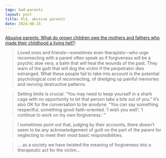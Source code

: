```yaml
---
tags: bad-parents
layout: post
title: Old, abusive parents
date: 2024-08-15
---
```


[Abusive parents: What do grown children owe the mothers and fathers who made their childhood a living hell?](https://slate.com/human-interest/2013/02/abusive-parents-what-do-grown-children-owe-the-mothers-and-fathers-who-made-their-childhood-a-living-hell.html):

> Loved ones and friends—sometimes even therapists—who urge reconnecting with a parent often speak as if forgiveness will be a psychic aloe vera, a balm that will heal the wounds of the past. They warn of the guilt that will dog the victim if the perpetrator dies estranged. What these people fail to take into account is the potential psychological cost of reconnecting, of dredging up painful memories and reviving destructive patterns.

> Setting limits is crucial: “You may need to keep yourself in a shark cage with no opportunity to let that person take a bite out of you.” It’s also OK for the conversation to be anodyne. “You can say something respectful, something good-faith-oriented. ‘I wish you well’; ‘I continue to work on my own forgiveness.’ ”

> I sometimes point out that, judging by their accounts, there doesn’t seem to be any acknowledgement of guilt on the part of the parent for neglecting to meet their most basic responsibilities.

> ... as a society we have twisted the meaning of forgiveness into a therapeutic act for the victim...